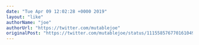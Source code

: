 ```yaml
---
date: "Tue Apr 09 12:02:28 +0000 2019"
layout: "like"
authorName: "joe"
authorUrl: "https://twitter.com/mutablejoe"
originalPost: "https://twitter.com/mutablejoe/status/1115585767701610496"
---
```

